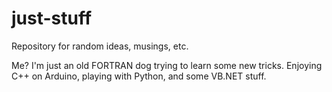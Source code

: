 just-stuff
==========

Repository for random ideas, musings, etc.

Me?  I'm just an old FORTRAN dog trying to learn some new tricks.  Enjoying C++ on Arduino, playing with Python, and some VB.NET stuff.
